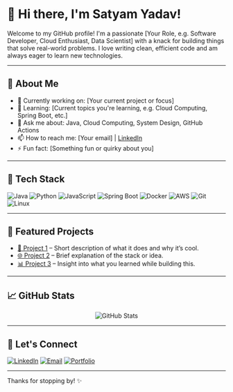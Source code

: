 # 👋 Hi there, I'm Satyam Yadav!

Welcome to my GitHub profile! I'm a passionate [Your Role, e.g. Software Developer, Cloud Enthusiast, Data Scientist] with a knack for building things that solve real-world problems. I love writing clean, efficient code and am always eager to learn new technologies.

---

## 🚀 About Me

- 🔭 Currently working on: [Your current project or focus]
- 🌱 Learning: [Current topics you're learning, e.g. Cloud Computing, Spring Boot, etc.]
- 💬 Ask me about: Java, Cloud Computing, System Design, GitHub Actions
- 📫 How to reach me: [Your email] | [LinkedIn](your-linkedin-url)
- ⚡ Fun fact: [Something fun or quirky about you]

---

## 🧰 Tech Stack

![Java](https://img.shields.io/badge/-Java-007396?style=flat&logo=java)
![Python](https://img.shields.io/badge/-Python-3776AB?style=flat&logo=python)
![JavaScript](https://img.shields.io/badge/-JavaScript-F7DF1E?style=flat&logo=javascript)
![Spring Boot](https://img.shields.io/badge/-Spring%20Boot-6DB33F?style=flat&logo=spring-boot)
![Docker](https://img.shields.io/badge/-Docker-2496ED?style=flat&logo=docker)
![AWS](https://img.shields.io/badge/-AWS-232F3E?style=flat&logo=amazon-aws)
![Git](https://img.shields.io/badge/-Git-F05032?style=flat&logo=git)
![Linux](https://img.shields.io/badge/-Linux-FCC624?style=flat&logo=linux)

---

## 📂 Featured Projects

- [🔧 Project 1](link-to-project) – Short description of what it does and why it’s cool.
- [🌐 Project 2](link-to-project) – Brief explanation of the stack or idea.
- [📊 Project 3](link-to-project) – Insight into what you learned while building this.

---

## 📈 GitHub Stats

<p align="center">
  <img src="https://github-readme-stats.vercel.app/api?username=your-username&show_icons=true&theme=github_dark" alt="GitHub Stats" />
</p>

---

## 🤝 Let's Connect

<a href="https://www.linkedin.com/in/your-linkedin/" target="_blank">![LinkedIn](https://img.shields.io/badge/-LinkedIn-blue?style=flat&logo=linkedin)</a>
<a href="mailto:your.email@example.com" target="_blank">![Email](https://img.shields.io/badge/-Email-D14836?style=flat&logo=gmail&logoColor=white)</a>
<a href="https://your-portfolio.com" target="_blank">![Portfolio](https://img.shields.io/badge/-Portfolio-24292E?style=flat&logo=github)</a>

---

Thanks for stopping by! ✨
